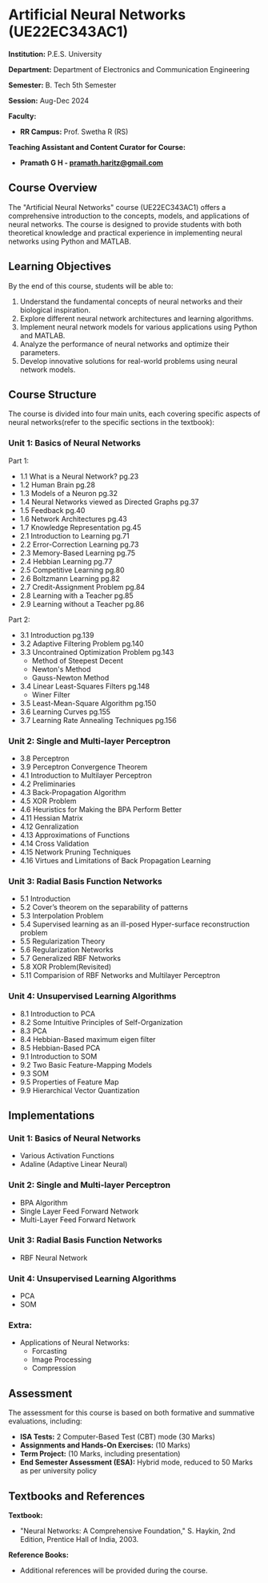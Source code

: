# Artificial Neural Networks (UE22EC343AC1)

**Institution:** P.E.S. University

**Department:** Department of Electronics and Communication Engineering

**Semester:** B. Tech 5th Semester

**Session:** Aug-Dec 2024

**Faculty:**
- **RR Campus:** Prof. Swetha R (RS)

**Teaching Assistant and Content Curator for Course:**
- **Pramath G H - pramath.haritz@gmail.com**

## Course Overview

The "Artificial Neural Networks" course (UE22EC343AC1) offers a comprehensive introduction to the concepts, models, and applications of neural networks. The course is designed to provide students with both theoretical knowledge and practical experience in implementing neural networks using Python and MATLAB.

## Learning Objectives

By the end of this course, students will be able to:
1. Understand the fundamental concepts of neural networks and their biological inspiration.
2. Explore different neural network architectures and learning algorithms.
3. Implement neural network models for various applications using Python and MATLAB.
4. Analyze the performance of neural networks and optimize their parameters.
5. Develop innovative solutions for real-world problems using neural network models.

## Course Structure

The course is divided into four main units, each covering specific aspects of neural networks(refer to the specific sections in the textbook):

### Unit 1: Basics of Neural Networks
Part 1: 
- 1.1 What is a Neural Network? pg.23
- 1.2 Human Brain pg.28
- 1.3 Models of a Neuron pg.32
- 1.4 Neural Networks viewed as Directed Graphs pg.37
- 1.5 Feedback pg.40
- 1.6 Network Architectures pg.43
- 1.7 Knowledge Representation pg.45
- 2.1 Introduction to Learning pg.71
- 2.2 Error-Correction Learning pg.73
- 2.3 Memory-Based Learning pg.75
- 2.4 Hebbian Learning pg.77
- 2.5 Competitive Learning pg.80
- 2.6 Boltzmann Learning pg.82
- 2.7 Credit-Assignment Problem pg.84
- 2.8 Learning with a Teacher pg.85
- 2.9 Learning without a Teacher pg.86

Part 2:
- 3.1 Introduction pg.139
- 3.2 Adaptive Filtering Problem pg.140
- 3.3 Uncontrained Optimization Problem pg.143
    - Method of Steepest Decent 
    - Newton's Method 
    - Gauss-Newton Method 
- 3.4 Linear Least-Squares Filters pg.148
    - Winer Filter 
- 3.5 Least-Mean-Square Algorithm pg.150
- 3.6 Learning Curves pg.155
- 3.7 Learning Rate Annealing Techniques pg.156

### Unit 2: Single and Multi-layer Perceptron
- 3.8 Perceptron
- 3.9 Perceptron Convergence Theorem
- 4.1 Introduction to Multilayer Perceptron
- 4.2 Preliminaries
- 4.3 Back-Propagation Algorithm
- 4.5 XOR Problem
- 4.6 Heuristics for Making the BPA Perform Better
- 4.11 Hessian Matrix
- 4.12 Genralization
- 4.13 Approximations of Functions
- 4.14 Cross Validation
- 4.15 Network Pruning Techniques
- 4.16 Virtues and Limitations of Back Propagation Learning


### Unit 3: Radial Basis Function Networks
- 5.1 Introduction
- 5.2 Cover’s theorem on the separability of patterns
- 5.3 Interpolation Problem
- 5.4 Supervised learning as an ill-posed Hyper-surface reconstruction problem
- 5.5 Regularization Theory
- 5.6 Regularization Networks
- 5.7 Generalized RBF Networks
- 5.8 XOR Problem(Revisited)
- 5.11 Comparision of RBF Networks and Multilayer Perceptron

### Unit 4: Unsupervised Learning Algorithms
- 8.1 Introduction to PCA
- 8.2 Some Intuitive Principles of Self-Organization
- 8.3 PCA
- 8.4 Hebbian-Based maximum eigen filter
- 8.5 Hebbian-Based PCA
- 9.1 Introduction to SOM
- 9.2 Two Basic Feature-Mapping Models
- 9.3 SOM
- 9.5 Properties of Feature Map
- 9.9 Hierarchical Vector Quantization


## Implementations

### Unit 1: Basics of Neural Networks
- Various Activation Functions
- Adaline (Adaptive Linear Neural)

### Unit 2: Single and Multi-layer Perceptron
- BPA Algorithm
- Single Layer Feed Forward Network
- Multi-Layer Feed Forward Network

### Unit 3: Radial Basis Function Networks
- RBF Neural Network

### Unit 4: Unsupervised Learning Algorithms
- PCA
- SOM

### Extra:
- Applications of Neural Networks:
    - Forcasting
    - Image Processing 
    - Compression



## Assessment

The assessment for this course is based on both formative and summative evaluations, including:
- **ISA Tests:** 2 Computer-Based Test (CBT) mode (30 Marks)
- **Assignments and Hands-On Exercises:** (10 Marks)
- **Term Project:** (10 Marks, including presentation)
- **End Semester Assessment (ESA):** Hybrid mode, reduced to 50 Marks as per university policy

## Textbooks and References

**Textbook:**
- "Neural Networks: A Comprehensive Foundation," S. Haykin, 2nd Edition, Prentice Hall of India, 2003.

**Reference Books:**
- Additional references will be provided during the course.
